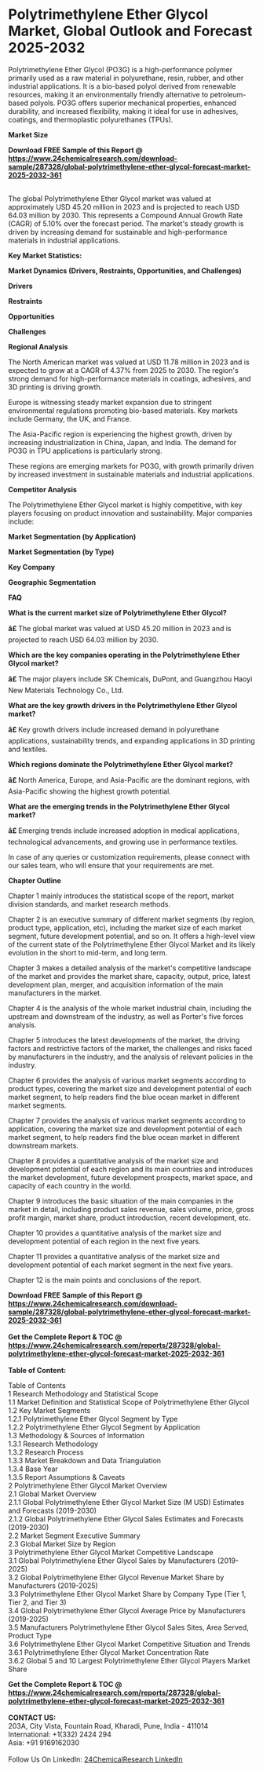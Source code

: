 <h1>Polytrimethylene Ether Glycol Market, Global Outlook and Forecast 2025-2032</h1><p>Polytrimethylene Ether Glycol (PO3G) is a high-performance polymer primarily used as a raw material in polyurethane, resin, rubber, and other industrial applications. It is a bio-based polyol derived from renewable resources, making it an environmentally friendly alternative to petroleum-based polyols. PO3G offers superior mechanical properties, enhanced durability, and increased flexibility, making it ideal for use in adhesives, coatings, and thermoplastic polyurethanes (TPUs).</p><p>
<strong>Market Size</strong></p><p>
</p><div><b>Download FREE Sample of this Report @ 
            <a href="https://www.24chemicalresearch.com/download-sample/287328/global-polytrimethylene-ether-glycol-forecast-market-2025-2032-361">
            https://www.24chemicalresearch.com/download-sample/287328/global-polytrimethylene-ether-glycol-forecast-market-2025-2032-361</a></b></div><br><p>The global Polytrimethylene Ether Glycol market was valued at approximately USD 45.20 million in 2023 and is projected to reach USD 64.03 million by 2030. This represents a Compound Annual Growth Rate (CAGR) of 5.10% over the forecast period. The market's steady growth is driven by increasing demand for sustainable and high-performance materials in industrial applications.</p><p>
<strong>Key Market Statistics:</strong></p><p>
</p><p>
<strong>Market Dynamics (Drivers, Restraints, Opportunities, and Challenges)</strong></p><p>
<strong>Drivers</strong></p><p>
</p><p>
<strong>Restraints</strong></p><p>
</p><p>
<strong>Opportunities</strong></p><p>
</p><p>
<strong>Challenges</strong></p><p>
</p><p>
<strong>Regional Analysis</strong></p><p>
</p><p>
</p><p>The North American market was valued at USD 11.78 million in 2023 and is expected to grow at a CAGR of 4.37% from 2025 to 2030. The region's strong demand for high-performance materials in coatings, adhesives, and 3D printing is driving growth.</p><p>
</p><p>
</p><p>Europe is witnessing steady market expansion due to stringent environmental regulations promoting bio-based materials. Key markets include Germany, the UK, and France.</p><p>
</p><p>
</p><p>The Asia-Pacific region is experiencing the highest growth, driven by increasing industrialization in China, Japan, and India. The demand for PO3G in TPU applications is particularly strong.</p><p>
</p><p>
</p><p>These regions are emerging markets for PO3G, with growth primarily driven by increased investment in sustainable materials and industrial applications.</p><p>
<strong>Competitor Analysis</strong></p><p>
</p><p>The Polytrimethylene Ether Glycol market is highly competitive, with key players focusing on product innovation and sustainability. Major companies include:</p><p>
</p><p>
<strong>Market Segmentation (by Application)</strong></p><p>
</p><p>
<strong>Market Segmentation (by Type)</strong></p><p>
</p><p>
<strong>Key Company</strong></p><p>
</p><p>
<strong>Geographic Segmentation</strong></p><p>
</p><p>
<strong>FAQ </strong></p><p>
<strong>What is the current market size of Polytrimethylene Ether Glycol?</strong></p><p>
</p><p><strong>â£ </strong>The global market was valued at USD 45.20 million in 2023 and is projected to reach USD 64.03 million by 2030.</p><p>
<strong>Which are the key companies operating in the Polytrimethylene Ether Glycol market?</strong></p><p>
</p><p><strong>â£ </strong>The major players include SK Chemicals, DuPont, and Guangzhou Haoyi New Materials Technology Co., Ltd.</p><p>
<strong>What are the key growth drivers in the Polytrimethylene Ether Glycol market?</strong></p><p>
</p><p><strong>â£ </strong>Key growth drivers include increased demand in polyurethane applications, sustainability trends, and expanding applications in 3D printing and textiles.</p><p>
<strong>Which regions dominate the Polytrimethylene Ether Glycol market?</strong></p><p>
</p><p><strong>â£ </strong>North America, Europe, and Asia-Pacific are the dominant regions, with Asia-Pacific showing the highest growth potential.</p><p>
<strong>What are the emerging trends in the Polytrimethylene Ether Glycol market?</strong></p><p>
</p><p><strong>â£ </strong>Emerging trends include increased adoption in medical applications, technological advancements, and growing use in performance textiles.</p><p>
</p><p>
</p><p>
In case of any queries or customization requirements, please connect with our sales team, who will ensure that your requirements are met.</p><p>
<strong>Chapter Outline</strong></p><p>
Chapter 1 mainly introduces the statistical scope of the report, market division standards, and market research methods.</p><p>
Chapter 2 is an executive summary of different market segments (by region, product type, application, etc), including the market size of each market segment, future development potential, and so on. It offers a high-level view of the current state of the Polytrimethylene Ether Glycol Market and its likely evolution in the short to mid-term, and long term.</p><p>
Chapter 3 makes a detailed analysis of the market's competitive landscape of the market and provides the market share, capacity, output, price, latest development plan, merger, and acquisition information of the main manufacturers in the market.</p><p>
Chapter 4 is the analysis of the whole market industrial chain, including the upstream and downstream of the industry, as well as Porter's five forces analysis.</p><p>
Chapter 5 introduces the latest developments of the market, the driving factors and restrictive factors of the market, the challenges and risks faced by manufacturers in the industry, and the analysis of relevant policies in the industry.</p><p>
Chapter 6 provides the analysis of various market segments according to product types, covering the market size and development potential of each market segment, to help readers find the blue ocean market in different market segments.</p><p>
Chapter 7 provides the analysis of various market segments according to application, covering the market size and development potential of each market segment, to help readers find the blue ocean market in different downstream markets.</p><p>
Chapter 8 provides a quantitative analysis of the market size and development potential of each region and its main countries and introduces the market development, future development prospects, market space, and capacity of each country in the world.</p><p>
Chapter 9 introduces the basic situation of the main companies in the market in detail, including product sales revenue, sales volume, price, gross profit margin, market share, product introduction, recent development, etc.</p><p>
Chapter 10 provides a quantitative analysis of the market size and development potential of each region in the next five years.</p><p>
Chapter 11 provides a quantitative analysis of the market size and development potential of each market segment in the next five years.</p><p>
Chapter 12 is the main points and conclusions of the report.</p><div><b>Download FREE Sample of this Report @ 
            <a href="https://www.24chemicalresearch.com/download-sample/287328/global-polytrimethylene-ether-glycol-forecast-market-2025-2032-361">
            https://www.24chemicalresearch.com/download-sample/287328/global-polytrimethylene-ether-glycol-forecast-market-2025-2032-361</a></b></div><br><div><b>Get the Complete Report & TOC @ 
            <a href="https://www.24chemicalresearch.com/reports/287328/global-polytrimethylene-ether-glycol-forecast-market-2025-2032-361">
            https://www.24chemicalresearch.com/reports/287328/global-polytrimethylene-ether-glycol-forecast-market-2025-2032-361</a></b></div><br>
            <b>Table of Content:</b><p>Table of Contents<br />
1 Research Methodology and Statistical Scope<br />
1.1 Market Definition and Statistical Scope of Polytrimethylene Ether Glycol<br />
1.2 Key Market Segments<br />
1.2.1 Polytrimethylene Ether Glycol Segment by Type<br />
1.2.2 Polytrimethylene Ether Glycol Segment by Application<br />
1.3 Methodology & Sources of Information<br />
1.3.1 Research Methodology<br />
1.3.2 Research Process<br />
1.3.3 Market Breakdown and Data Triangulation<br />
1.3.4 Base Year<br />
1.3.5 Report Assumptions & Caveats<br />
2 Polytrimethylene Ether Glycol Market Overview<br />
2.1 Global Market Overview<br />
2.1.1 Global Polytrimethylene Ether Glycol Market Size (M USD) Estimates and Forecasts (2019-2030)<br />
2.1.2 Global Polytrimethylene Ether Glycol Sales Estimates and Forecasts (2019-2030)<br />
2.2 Market Segment Executive Summary<br />
2.3 Global Market Size by Region<br />
3 Polytrimethylene Ether Glycol Market Competitive Landscape<br />
3.1 Global Polytrimethylene Ether Glycol Sales by Manufacturers (2019-2025)<br />
3.2 Global Polytrimethylene Ether Glycol Revenue Market Share by Manufacturers (2019-2025)<br />
3.3 Polytrimethylene Ether Glycol Market Share by Company Type (Tier 1, Tier 2, and Tier 3)<br />
3.4 Global Polytrimethylene Ether Glycol Average Price by Manufacturers (2019-2025)<br />
3.5 Manufacturers Polytrimethylene Ether Glycol Sales Sites, Area Served, Product Type<br />
3.6 Polytrimethylene Ether Glycol Market Competitive Situation and Trends<br />
3.6.1 Polytrimethylene Ether Glycol Market Concentration Rate<br />
3.6.2 Global 5 and 10 Largest Polytrimethylene Ether Glycol Players Market Share </p><div><b>Get the Complete Report & TOC @ 
            <a href="https://www.24chemicalresearch.com/reports/287328/global-polytrimethylene-ether-glycol-forecast-market-2025-2032-361">
            https://www.24chemicalresearch.com/reports/287328/global-polytrimethylene-ether-glycol-forecast-market-2025-2032-361</a></b></div><br><b>CONTACT US:</b><br>
            203A, City Vista, Fountain Road, Kharadi, Pune, India - 411014<br>
            International: +1(332) 2424 294<br>
            Asia: +91 9169162030 <br><br>
            Follow Us On LinkedIn: <a href="https://www.linkedin.com/company/24chemicalresearch/">24ChemicalResearch LinkedIn</a>